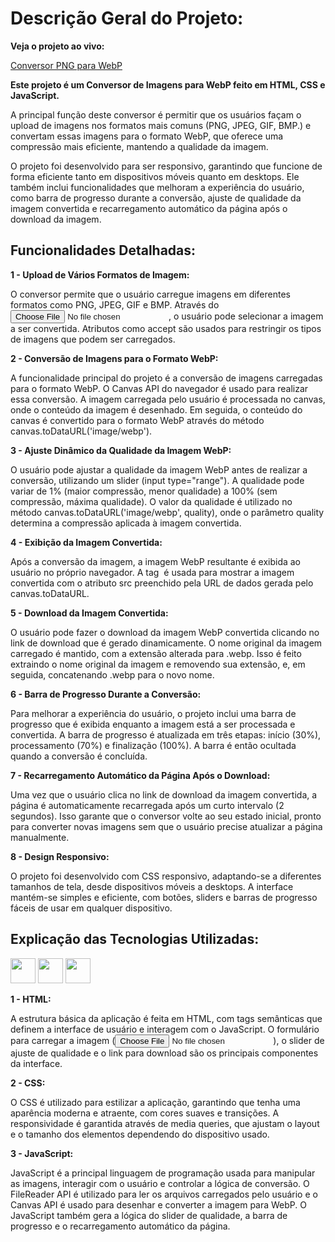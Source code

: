# Descrição Geral do Projeto: #

**Veja o projeto ao vivo:**

[Conversor PNG para WebP](https://ninja1375.github.io/Conversor-PNG-para-WebP/)

**Este projeto é um Conversor de Imagens para WebP feito em HTML, CSS e JavaScript.**

A principal função deste conversor é permitir que os usuários façam o upload de imagens nos formatos mais comuns (PNG, JPEG, GIF, BMP.) e convertam essas imagens para o formato WebP, que oferece uma compressão mais eficiente, mantendo a qualidade da imagem.

O projeto foi desenvolvido para ser responsivo, garantindo que funcione de forma eficiente tanto em dispositivos móveis quanto em desktops. Ele também inclui funcionalidades que melhoram a experiência do usuário, como barra de progresso durante a conversão, ajuste de qualidade da imagem convertida e recarregamento automático da página após o download da imagem.

## Funcionalidades Detalhadas: ##

**1 - Upload de Vários Formatos de Imagem:**

O conversor permite que o usuário carregue imagens em diferentes formatos como PNG, JPEG, GIF e BMP. Através do <input type="file">, o usuário pode selecionar a imagem a ser convertida. Atributos como accept são usados para restringir os tipos de imagens que podem ser carregados.

**2 - Conversão de Imagens para o Formato WebP:**

A funcionalidade principal do projeto é a conversão de imagens carregadas para o formato WebP. O Canvas API do navegador é usado para realizar essa conversão. A imagem carregada pelo usuário é processada no canvas, onde o conteúdo da imagem é desenhado. Em seguida, o conteúdo do canvas é convertido para o formato WebP através do método canvas.toDataURL('image/webp').

**3 - Ajuste Dinâmico da Qualidade da Imagem WebP:**

O usuário pode ajustar a qualidade da imagem WebP antes de realizar a conversão, utilizando um slider (input type="range"). A qualidade pode variar de 1% (maior compressão, menor qualidade) a 100% (sem compressão, máxima qualidade). O valor da qualidade é utilizado no método canvas.toDataURL('image/webp', quality), onde o parâmetro quality determina a compressão aplicada à imagem convertida.

**4 - Exibição da Imagem Convertida:**

Após a conversão da imagem, a imagem WebP resultante é exibida ao usuário no próprio navegador. A tag <img> é usada para mostrar a imagem convertida com o atributo src preenchido pela URL de dados gerada pelo canvas.toDataURL.

**5 - Download da Imagem Convertida:**

O usuário pode fazer o download da imagem WebP convertida clicando no link de download que é gerado dinamicamente. O nome original da  imagem carregado é mantido, com a extensão alterada para .webp. Isso é feito extraindo o nome original da imagem e removendo sua extensão, e, em seguida, concatenando .webp para o novo nome.

**6 - Barra de Progresso Durante a Conversão:**

Para melhorar a experiência do usuário, o projeto inclui uma barra de progresso que é exibida enquanto a imagem está a ser processada e convertida. A barra de progresso é atualizada em três etapas: início (30%), processamento (70%) e finalização (100%). A barra é então ocultada quando a conversão é concluída.

**7 - Recarregamento Automático da Página Após o Download:**

Uma vez que o usuário clica no link de download da imagem convertida, a página é automaticamente recarregada após um curto intervalo (2 segundos). Isso garante que o conversor volte ao seu estado inicial, pronto para converter novas imagens sem que o usuário precise atualizar a página manualmente.

**8 - Design Responsivo:**

O projeto foi desenvolvido com CSS responsivo, adaptando-se a diferentes tamanhos de tela, desde dispositivos móveis a desktops. A interface mantém-se simples e eficiente, com botões, sliders e barras de progresso fáceis de usar em qualquer dispositivo.

## Explicação das Tecnologias Utilizadas:


 <a href="https://programartudo.blogspot.com/2024/05/html-o-que-e-e-qual-sua-funcionalidade.html?m=1" target="_blank"><img loading="lazy" src="https://cdn.jsdelivr.net/gh/devicons/devicon/icons/html5/html5-original.svg" width="40" height="40"/></a> <a href="https://programartudo.blogspot.com/2024/05/css-significado-e-funcionalidade.html?m=1" target="_blank"><img loading="lazy" src="https://cdn.jsdelivr.net/gh/devicons/devicon/icons/css3/css3-original.svg" width="40" height="40"/></a> <a href="https://programartudo.blogspot.com/2024/05/javascript-significado-e-funcionalidade.html?m=1" target="_blank"><img loading="lazy" src="https://cdn.jsdelivr.net/gh/devicons/devicon/icons/javascript/javascript-original.svg" width="40" height="40"/></a>


**1 - HTML:**

A estrutura básica da aplicação é feita em HTML, com tags semânticas que definem a interface de usuário e interagem com o JavaScript. O formulário para carregar a imagem (<input type="file">), o slider de ajuste de qualidade e o link para download são os principais componentes da interface.

**2 - CSS:**

O CSS é utilizado para estilizar a aplicação, garantindo que tenha uma aparência moderna e atraente, com cores suaves e transições. A responsividade é garantida através de media queries, que ajustam o layout e o tamanho dos elementos dependendo do dispositivo usado.

**3 - JavaScript:**

JavaScript é a principal linguagem de programação usada para manipular as imagens, interagir com o usuário e controlar a lógica de conversão. O FileReader API é utilizado para ler os arquivos carregados pelo usuário e o Canvas API é usado para desenhar e converter a imagem para WebP. O JavaScript também gera a lógica do slider de qualidade, a barra de progresso e o recarregamento automático da página.
